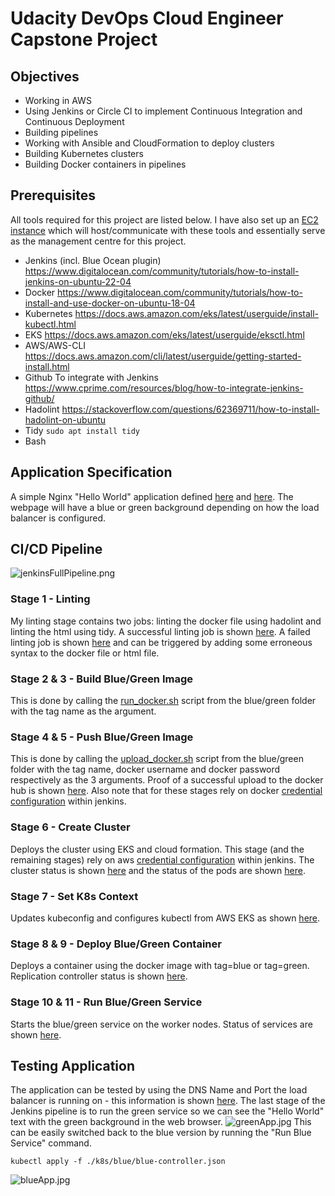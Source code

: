 # Udacity DevOps Cloud Engineer Capstone Project


## Objectives

- Working in AWS
- Using Jenkins or Circle CI to implement Continuous Integration and Continuous Deployment
- Building pipelines
- Working with Ansible and CloudFormation to deploy clusters
- Building Kubernetes clusters
- Building Docker containers in pipelines


## Prerequisites

All tools required for this project are listed below. I have also set up an [EC2 instance](screenshots/ec2Inst.jpg) which will host/communicate with these tools and essentially serve as the management centre for this project.
- Jenkins (incl. Blue Ocean plugin)
https://www.digitalocean.com/community/tutorials/how-to-install-jenkins-on-ubuntu-22-04
- Docker
https://www.digitalocean.com/community/tutorials/how-to-install-and-use-docker-on-ubuntu-18-04
- Kubernetes
https://docs.aws.amazon.com/eks/latest/userguide/install-kubectl.html
- EKS
https://docs.aws.amazon.com/eks/latest/userguide/eksctl.html
- AWS/AWS-CLI
https://docs.aws.amazon.com/cli/latest/userguide/getting-started-install.html
- Github
To integrate with Jenkins https://www.cprime.com/resources/blog/how-to-integrate-jenkins-github/
- Hadolint
https://stackoverflow.com/questions/62369711/how-to-install-hadolint-on-ubuntu
- Tidy
```sudo apt install tidy```
- Bash


## Application Specification

A simple Nginx "Hello World" application defined [here](k8s/blue/index.html) and [here](k8s/green/index.html). The webpage will have a blue or green background depending on how the load balancer is configured.

## CI/CD Pipeline

![jenkinsFullPipeline.png](screenshots/jenkinsFullPipeline.jpg)

### Stage 1 - Linting

My linting stage contains two jobs: linting the docker file using hadolint and linting the html using tidy. A successful linting job is shown [here](screenshots/lintingSuccess.jpg). A failed linting job is shown [here](screenshots/lintingFailure.jpg) and can be triggered by adding some erroneous syntax to the docker file or html file.

### Stage 2 & 3 - Build Blue/Green Image

This is done by calling the [run_docker.sh](scripts/run_docker.sh) script from the blue/green folder with the tag name as the argument.

### Stage 4 & 5 - Push Blue/Green Image

This is done by calling the [upload_docker.sh](scripts/upload_docker.sh) script from the blue/green folder with the tag name, docker username and docker password respectively as the 3 arguments. Proof of a successful upload to the docker hub is shown [here](screenshots/dockerUpload.jpg). Also note that for these stages rely on docker [credential configuration](screenshots/jenkinsCreds.jpg) within jenkins.

### Stage 6 - Create Cluster

Deploys the cluster using EKS and cloud formation. This stage (and the remaining stages) rely on aws [credential configuration](screenshots/jenkinsCreds.jpg) within jenkins. The cluster status is shown [here](screenshots/eksCluster.jpg) and the status of the pods are shown [here](screenshots/k8Resources.jpg).

### Stage 7 - Set K8s Context

Updates kubeconfig and configures kubectl from AWS EKS as shown [here](screenshots/configK8s.jpg).

### Stage 8 & 9 - Deploy Blue/Green Container

Deploys a container using the docker image with tag=blue or tag=green. Replication controller status is shown [here](screenshots/k8Resources.jpg).

### Stage 10 & 11 - Run Blue/Green Service

Starts the blue/green service on the worker nodes. Status of services are shown [here](screenshots/k8Resources.jpg).


## Testing Application

The application can be tested by using the DNS Name and Port the load balancer is running on - this information is shown [here](screenshots/loadBalancer.jpg). The last stage of the Jenkins pipeline is to run the green service so we can see the "Hello World" text with the green background in the web browser.
![greenApp.jpg](screenshots/greenApp.jpg)
This can be easily switched back to the blue version by running the "Run Blue Service" command.
```
kubectl apply -f ./k8s/blue/blue-controller.json
```
![blueApp.jpg](screenshots/blueApp.jpg)

